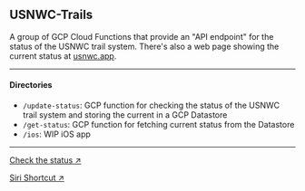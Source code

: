 ## USNWC-Trails

A group of GCP Cloud Functions that provide an "API endpoint" for the status of the USNWC trail system. There's also a web page showing the current status at [usnwc.app][1].

---

#### Directories

- `/update-status`: GCP function for checking the status of the USNWC trail system and storing the current in a GCP Datastore
- `/get-status`: GCP function for fetching current status from the Datastore
- `/ios`: WIP iOS app 

---

[Check the status ↗][1]

[Siri Shortcut ↗][2]

[1]: https://usnwc.app
[2]: https://www.icloud.com/shortcuts/75df2680587f446e9cbfb54cce4e8c4d